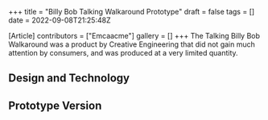 +++
title = "Billy Bob Talking Walkaround Prototype"
draft = false
tags = []
date = 2022-09-08T21:25:48Z

[Article]
contributors = ["Emcaacme"]
gallery = []
+++
The Talking Billy Bob Walkaround was a product by Creative Engineering that did not gain much attention by consumers, and was produced at a very limited quantity.
## Design and Technology ##

## Prototype Version ##